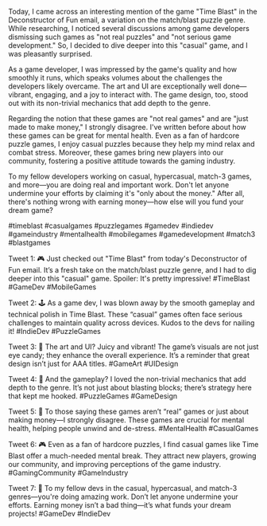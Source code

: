 Today, I came across an interesting mention of the game "Time Blast" in the Deconstructor of Fun email, a variation on the match/blast puzzle genre. While researching, I noticed several discussions among game developers dismissing such games as "not real puzzles" and "not serious game development." So, I decided to dive deeper into this "casual" game, and I was pleasantly surprised.

As a game developer, I was impressed by the game's quality and how smoothly it runs, which speaks volumes about the challenges the developers likely overcame. The art and UI are exceptionally well done—vibrant, engaging, and a joy to interact with. The game design, too, stood out with its non-trivial mechanics that add depth to the genre.

Regarding the notion that these games are "not real games" and are "just made to make money," I strongly disagree. I've written before about how these games can be great for mental health. Even as a fan of hardcore puzzle games, I enjoy casual puzzles because they help my mind relax and combat stress. Moreover, these games bring new players into our community, fostering a positive attitude towards the gaming industry.

To my fellow developers working on casual, hypercasual, match-3 games, and more—you are doing real and important work. Don't let anyone undermine your efforts by claiming it's "only about the money." After all, there's nothing wrong with earning money—how else will you fund your dream game?

#timeblast #casualgames #puzzlegames #gamedev #indiedev #gameindustry #mentalhealth #mobilegames #gamedevelopment #match3 #blastgames




Tweet 1:
🎮 Just checked out "Time Blast" from today's Deconstructor of Fun email. It’s a fresh take on the match/blast puzzle genre, and I had to dig deeper into this "casual" game. Spoiler: It's pretty impressive! #TimeBlast #GameDev #MobileGames

Tweet 2:
🕹️ As a game dev, I was blown away by the smooth gameplay and technical polish in Time Blast. These “casual” games often face serious challenges to maintain quality across devices. Kudos to the devs for nailing it! #IndieDev #PuzzleGames

Tweet 3:
🎨 The art and UI? Juicy and vibrant! The game’s visuals are not just eye candy; they enhance the overall experience. It’s a reminder that great design isn’t just for AAA titles. #GameArt #UIDesign

Tweet 4:
🧠 And the gameplay? I loved the non-trivial mechanics that add depth to the genre. It’s not just about blasting blocks; there’s strategy here that kept me hooked. #PuzzleGames #GameDesign

Tweet 5:
👾 To those saying these games aren’t “real” games or just about making money—I strongly disagree. These games are crucial for mental health, helping people unwind and de-stress. #MentalHealth #CasualGames

Tweet 6:
🎮 Even as a fan of hardcore puzzles, I find casual games like Time Blast offer a much-needed mental break. They attract new players, growing our community, and improving perceptions of the game industry. #GamingCommunity #GameIndustry

Tweet 7:
💪 To my fellow devs in the casual, hypercasual, and match-3 genres—you're doing amazing work. Don’t let anyone undermine your efforts. Earning money isn’t a bad thing—it’s what funds your dream projects! #GameDev #IndieDev